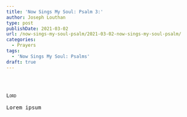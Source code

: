 ```yaml
---
title: 'Now Sings My Soul: Psalm 3:'
author: Joseph Louthan
type: post
publishDate: 2021-03-02
url: /now-sings-my-soul-psalm/2021-03-02-now-sings-my-soul-psalm/
categories:
  - Prayers
tags:
  - 'Now Sings My Soul: Psalms'
draft: true
---
```

<pre>

<pre>
<pre>
<div style="font-variant: small-caps;">Lord</div>
Lorem ipsum
</pre>
